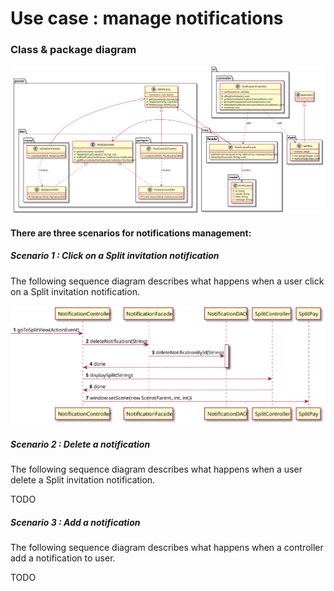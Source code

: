 # Use case : manage notifications

### Class & package diagram

![diagram](./manage_notifications_class_diagram.svg)

#### There are three scenarios for notifications management:

##### Scenario 1 : Click on a Split invitation notification

The following sequence diagram describes what happens when a user
click on a Split invitation notification.

![diagram](./click_on_split_invitation_notification_sequence_diagram.svg)


##### Scenario 2 : Delete a notification

The following sequence diagram describes what happens when a user delete a Split invitation notification.

TODO

##### Scenario 3 : Add a notification

The following sequence diagram describes what happens when a controller add a notification to user.

TODO